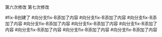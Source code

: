第六次修改
第七次修改

#fix-B创建了
#向分支fix-B添加了内容
#向分支fix-B添加了内容
#向分支fix-B添加了内容
#向分支fix-B添加了内容
#向分支fix-B添加了内容
#向分支fix-B添加了内容
#向分支fix-B添加了内容
#向分支fix-B添加了内容
#向分支fix-B添加了内容
